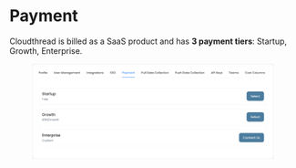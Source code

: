 # Payment

Cloudthread is billed as a SaaS product and has **3 payment tiers**: Startup, Growth, Enterprise.

<figure><img src="../../.gitbook/assets/settings-payment-1.png" alt=""><figcaption></figcaption></figure>
